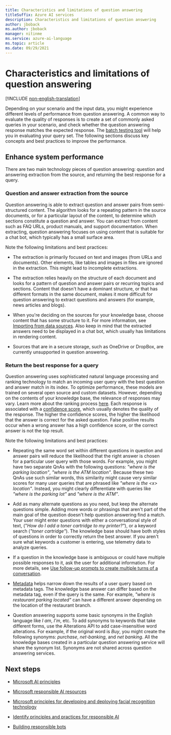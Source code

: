 ```yaml
---
title: Characteristics and limitations of question answering
titleSuffix: Azure AI services
description: Characteristics and limitations of question answering
author: jboback
ms.author: jboback
manager: nitinme
ms.service: azure-ai-language
ms.topic: article
ms.date: 09/29/2021
---
```


# Characteristics and limitations of question answering

[!INCLUDE [non-english-translation](/azure/ai-foundry/responsible-ai/includes/non-english-translation)]

Depending on your scenario and the input data, you might experience different levels of performance from question answering. A common way to evaluate the quality of responses is to create a set of commonly asked queries in your scenario, and check whether the question answering response matches the expected response. The [batch testing tool](/azure/ai-services/qnamaker/reference-tsv-format-batch-testing) will help you in evaluating your query set. The following sections discuss key concepts and best practices to improve the performance.

## Enhance system performance

There are two main technology pieces of question answering: question and answering extraction from the source, and returning the best response for a query.

### Question and answer extraction from the source

Question answering is able to extract question and answer pairs from semi-structured content. The
algorithm looks for a repeating pattern in the source documents, or for a particular layout of the content, to determine which sections constitute a question and answer. You can extract from content such as FAQ URLs, product manuals, and support documentation. When extracting, question answering focuses on using content that is suitable for a chat bot, which typically has a small surface area.

Note the following limitations and best practices:

- The extraction is primarily focused on text and images (from URLs and documents). Other elements, like tables and images in files are ignored in the extraction. This might lead to incomplete extractions.

- The extraction relies heavily on the structure of each document and looks for a pattern of question and answer pairs or recurring topics and sections. Content that doesn't have a dominant structure, or that has different formats in the same document, makes it more difficult for question answering to extract questions and answers (for example, news articles and blogs).

- When you're deciding on the sources for your knowledge base, choose content that has some structure to it. For more information, see [Importing from data sources](/azure/ai-services/qnamaker/concepts/data-sources-and-content). Also keep in mind that the extracted answers need to be displayed in a chat bot, which usually has limitations in rendering content.

- Sources that are in a secure storage, such as OneDrive or DropBox, are currently unsupported in question answering.

### Return the best response for a query

Question answering uses sophisticated natural language processing and ranking technology to match an incoming user query with the best question and answer match in its index. To optimize performance, these models are trained on several open source and custom datasets. However, depending on the contents of your knowledge base, the relevance of responses may vary. Learn more about the ranking process [here](/azure/ai-services/qnamaker/concepts/query-knowledge-base). Each response is associated with a [confidence score](/azure/ai-services/language-service/question-answering/concepts/confidence-score), which usually denotes the quality of the response. The higher the confidence scores, the higher the likelihood that the answer is correct for the asked question. False positive results occur when a wrong answer has a high confidence score, or the correct answer is not the top result.

Note the following limitations and best practices:

- Repeating the same word set within different questions in question and answer pairs will reduce the likelihood that the right answer is chosen for a particular user query with those words. For example, you might have two separate QnAs with the following questions: *"where is the parking location"*, *"where is the ATM location"*. Because these two QnAs use such similar words, this similarity might cause very similar scores for many user queries that are phrased like *\"where is the *\<x\>* location\"*. Instead, you might clearly differentiate with queries like *\"where is the parking lot\"* and *\"where is the ATM\"*. 

- Add as many alternate questions as you need, but keep the alternate questions simple. Adding more words or phrasings that aren't part of the main goal of the question doesn't help question answering
find a match. Your user might enter questions with either a conversational style of text, ("*How do I add a toner cartridge to my printer?"*), or a keyword search (*"toner cartridge"*). The knowledge base should have both styles of questions in order to correctly return the best answer. If you aren't sure what keywords a customer is entering, use telemetry data to analyze queries.

- If a question in the knowledge base is ambiguous or could have multiple possible responses to it, ask the user for additional information. For more details, see [Use follow-up prompts to create multiple turns of a conversation](/azure/ai-services/qnamaker/how-to/multi-turn).

- [Metadata](/azure/ai-services/qnamaker/how-to/edit-knowledge-base) helps narrow down the results of a user query based on metadata tags. The knowledge base answer can differ based on the metadata tag, even if the query is the same. For example, *\"where is restaurant parking located\"* can have a different answer depending on the location of the restaurant branch.

- Question answering supports some basic synonyms in the English language like *I am*, *I'm*, etc. To add synonyms to keywords that take different forms, use the Alterations API to add case-insensitive word alterations. For example, if the original word is *Buy*, you might create the following synonyms: *purchase*, *net-banking*, and *net banking*. All the knowledge bases created in a particular question answering service will share the synonym list. Synonyms are not shared across question answering services.

## Next steps

* [Microsoft AI principles](https://www.microsoft.com/ai/responsible-ai)

* [Microsoft responsible AI resources](https://www.microsoft.com/ai/responsible-ai-resources)

* [Microsoft principles for developing and deploying facial recognition technology](https://blogs.microsoft.com/wp-content/uploads/prod/sites/5/2018/12/MSFT-Principles-on-Facial-Recognition.pdf)

* [Identify principles and practices for responsible AI](/training/paths/responsible-ai-business-principles/)

* [Building responsible bots](https://www.microsoft.com/research/uploads/prod/2018/11/Bot_Guidelines_Nov_2018.pdf)

